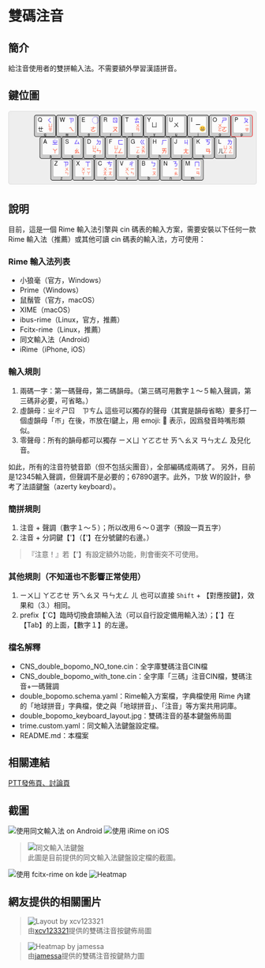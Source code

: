 # 雙碼注音
## 簡介
  給注音使用者的雙拼輸入法。不需要額外學習漢語拼音。

## 鍵位圖
  ![KB layout](https://github.com/imper0502/double-bopomo/blob/master/double_bopomo_keyboard_layout.jpg)

## 說明
  目前，這是一個 Rime 輸入法引擎與 cin 碼表的輸入方案，需要安裝以下任何一款 Rime 輸入法（推薦）或其他可讀 cin 碼表的輸入法，方可使用：

### Rime 輸入法列表   
  - 小狼毫（官方，Windows）
  - Prime（Windows）
  - 鼠鬚管（官方，macOS）
  - XIME（macOS）
  - ibus-rime（Linux，官方，推薦）
  - Fcitx-rime（Linux，推薦）
  - 同文輸入法（Android）
  - iRime（iPhone, iOS）

### 輸入規則   
  1. 兩碼一字：第一碼聲母，第二碼韻母。（第三碼可用數字１～５輸入聲調，第三碼非必要，可省略。）
  2. 虛韻母：ㄓㄔㄕㄖ　ㄗㄘ厶  這些可以獨存的聲母（其實是韻母省略）要多打一個虛韻母「ㄭ」在後，ㄭ放在I鍵上，用 emoji: 😬 表示，因爲發音時嘴形類似。
  3. 零聲母：所有的韻母都可以獨存 ㄧㄨㄩ ㄚㄛㄜㄝ ㄞㄟㄠㄡ ㄢㄣㄤㄥ 及兒化音。
  
  如此，所有的注音符號音節（但不包括尖團音），全部編碼成兩碼了。
  另外，目前是12345輸入聲調，但聲調不是必要的；67890選字。此外，ㄗ放 W的設計，參考了法語鍵盤（azerty keyboard）。
 
### 簡拼規則
  1. 注音 + 聲調（數字１～５）；所以改用６～０選字（預設一頁五字）
  2. 注音 + 分詞鍵【'】（【'】在分號鍵的右邊。）  
  > 『注意！』若【'】有設定額外功能，則會衝突不可使用。
	
### 其他規則（不知道也不影響正常使用）
  1. ㄧㄨㄩ ㄚㄛㄜㄝ ㄞㄟㄠㄡ ㄢㄣㄤㄥ ㄦ 也可以直接 `Shift` + 【對應按鍵】，效果和（3.）相同。
  2. prefix【\`C】臨時切換倉頡輸入法（可以自行設定備用輸入法）；【\`】在【Tab】的上面，【數字１】的左邊。
  
### 檔名解釋
  - CNS_double_bopomo_NO_tone.cin：全字庫雙碼注音CIN檔
  - CNS_double_bopomo_with_tone.cin：全字庫「三碼」注音CIN檔，雙碼注音+一碼聲調
  - double_bopomo.schema.yaml：Rime輸入方案檔，字典檔使用 Rime 內建的「地球拼音」字典檔，使之與「地球拼音」、「注音」等方案共用詞庫。
  - double_bopomo_keyboard_layout.jpg：雙碼注音的基本鍵盤佈局圖
  - trime.custom.yaml：同文輸入法鍵盤設定檔。
  - README.md：本檔案

## 相關連結
  [PTT發佈頁、討論頁](https://www.ptt.cc/bbs/IME/M.1572622340.A.FEA.html)

## 截圖
  ![使用同文輸入法 on Android](https://i.imgur.com/9hi4wRF.jpg)
  ![使用 iRime on iOS](https://i.imgur.com/oPuEzOj.jpg)
  > ![同文輸入法鍵盤](https://i.imgur.com/AEGzJVi.png)  
  此圖是目前提供的同文輸入法鍵盤設定檔的截圖。
  
  ![使用 fcitx-rime on kde](https://imgur.com/DS9ZpnG.jpg)
  ![Heatmap](https://imgur.com/UUiUJxB.jpg)

## 網友提供的相關圖片
  > ![Layout by xcv123321](https://i.imgur.com/xq0NrR6.png)  
  由[xcv123321](https://github.com/xcv123321)提供的雙碼注音按鍵佈局圖
  
  > ![Heatmap by jamessa](https://scontent.frmq2-1.fna.fbcdn.net/v/t1.0-9/104496831_10158749532160616_3681282552113193519_n.jpg?_nc_cat=108&_nc_sid=ca434c&_nc_ohc=Ji2vM0ghxH0AX9E10KW&_nc_ht=scontent.frmq2-1.fna&oh=83075bc353b082084a15d74d6f5e147f&oe=5F0DD051)  
  由[jamessa](https://github.com/jamessa)提供的雙碼注音按鍵熱力圖
